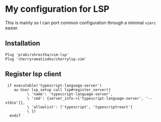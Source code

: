 # My configuration for LSP

This is mainly so I can port common configuration through a minimal `vimrc` easier.

## Installation

```vim
Plug 'prabirshrestha/vim-lsp'
Plug 'cherryramatisdev/cherrylsp.vim'
```

## Register lsp client

```vim
 if executable('typescript-language-server')
    au User lsp_setup call lsp#register_server({
          \ 'name': 'typescript-language-server',
          \ 'cmd': {server_info->['typescript-language-server', '--stdio']},
          \ 'allowlist': ['typescript', 'typescriptreact']
          \ })
  endif 
```
